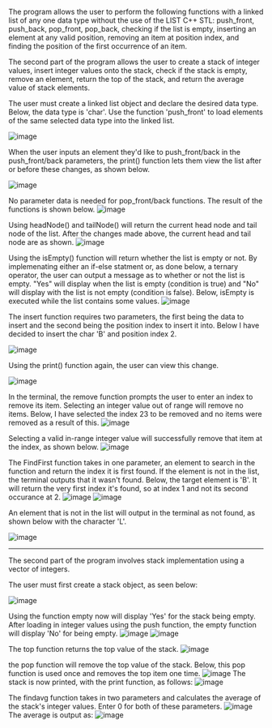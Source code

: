 The program allows the user to perform the following functions with a linked list of any one data type without the use of the LIST C++ STL: push_front, push_back, pop_front, pop_back, checking if the list is empty, inserting an element at any valid position, removing an item at position index, and finding the position of the first occurrence of an item. 
 
The second part of the program allows the user to create a stack of integer values, insert integer values onto the stack, check if the stack is empty, remove an element, return the top of the stack, and return the average value of stack elements.


The user must create a linked list object and declare the desired data type. Below, the data type is 'char'. Use the function 'push_front' to load elements of the same selected data type into the linked list.

![image](https://github.com/user-attachments/assets/eaccd9a3-d7f7-459c-b09b-657c02d0cfe7)


When the user inputs an element they'd like to push_front/back in the push_front/back parameters, the print() function lets them view the list after or before these changes, as shown below.


![image](https://github.com/user-attachments/assets/2db6c036-e30f-4b63-bce2-6b83073c247f)

No parameter data is needed for pop_front/back functions. The result of the functions is shown below.
![image](https://github.com/user-attachments/assets/bda89d5f-0673-461f-8404-bea293465286)

Using headNode() and tailNode() will return the current head node and tail node of the list. After the changes made above, the current head and tail node are as shown.
![image](https://github.com/user-attachments/assets/db5e0ab8-b282-4d5a-907e-33f574aeae09)

Using the isEmpty() function will return whether the list is empty or not. By implemenating either an if-else statment or, as done below, a ternary operator, the user can output a message as to whether or not the list is empty.
"Yes" will display when the list is empty (condition is true) and "No" will display with the list is not empty (condition is false). Below, isEmpty is executed while the list contains some values.
![image](https://github.com/user-attachments/assets/bcef4698-5bed-487d-af2a-590620424507)

The insert function requires two parameters, the first being the data to insert and the second being the position index to insert it into. Below I have decided to insert the char 'B' and position index 2.

![image](https://github.com/user-attachments/assets/c1a1650d-9194-4da3-b4c5-29c6c5b22303)

Using the print() function again, the user can view this change.

![image](https://github.com/user-attachments/assets/8840b7e8-4bc3-4e59-95db-5fdb6a0b919d)

In the terminal, the remove function prompts the user to enter an index to remove its item. Selecting an integer value out of range will remove no items. Below, I have selected the index 23 to be removed and no items were removed as a result of this.
![image](https://github.com/user-attachments/assets/2fb2abdd-adcb-4706-bba4-125fcb9b3abb)

Selecting a valid in-range integer value will successfully remove that item at the index, as shown below.
![image](https://github.com/user-attachments/assets/a946eacb-4518-439e-a17d-0f7cd826f877)

The FindFirst function takes in one parameter, an element to search in the function and return the index it is first found. If the element is not in the list, the terminal outputs that it wasn't found.
Below, the target element is 'B'. It will return the very first index it's found, so at index 1 and not its second occurance at 2.
![image](https://github.com/user-attachments/assets/8e16770c-a763-46fc-9706-66dfbc86c66a)
![image](https://github.com/user-attachments/assets/16ddb5e1-2438-475c-9cca-e9847ad310bf)

An element that is not in the list will output in the terminal as not found, as shown below with the character 'L'.

![image](https://github.com/user-attachments/assets/d0a57b5f-ce81-4ad3-aad8-5253d6fd34ab)


----------------------------------------------------------------


The second part of the program involves stack implementation using a vector of integers.

The user must first create a stack object, as seen below:

![image](https://github.com/user-attachments/assets/53ba80ff-366f-450c-b461-63c6dc382fe1)

Using the function empty now will display 'Yes' for the stack being empty.
After loading in integer values using the push function, the empty function will display 'No' for being empty.
![image](https://github.com/user-attachments/assets/8ba93daf-93ee-4359-8658-4132f56930d8)
![image](https://github.com/user-attachments/assets/f716bd0b-12d5-42f7-87ad-5b36cb74e477)

The top function returns the top value of the stack.
![image](https://github.com/user-attachments/assets/e0eba933-3bf0-45e8-a958-a3a83fc488ee)

the pop function will remove the top value of the stack. Below, this pop function is used once and removes the top item one time.
![image](https://github.com/user-attachments/assets/4420647a-0048-4920-9b33-81409b2e0ceb)
The stack is now printed, with the print function, as follows:
![image](https://github.com/user-attachments/assets/c8d69a72-8783-4c7c-9b45-18593dda0592)

The findavg function takes in two parameters and calculates the average of the stack's integer values. Enter 0 for both of these parameters.
![image](https://github.com/user-attachments/assets/0635b403-48ba-4fda-ae17-9c9aec9da3da)
The average is output as:
![image](https://github.com/user-attachments/assets/063be186-e266-435c-bf16-c2eb6901d53e)











